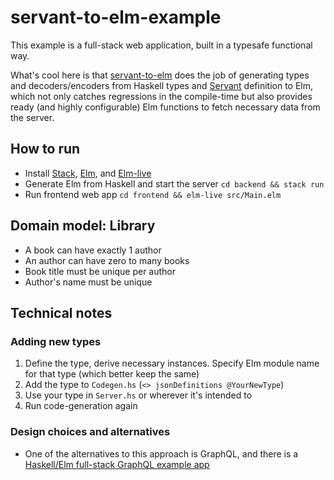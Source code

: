 # servant-to-elm-example

This example is a full-stack web application, built in a typesafe functional way.

What's cool here is that [servant-to-elm] does the job of generating types and decoders/encoders from Haskell types and [Servant] definition to Elm, which not only catches regressions in the compile-time but also provides ready (and highly configurable) Elm functions to fetch necessary data from the server.

## How to run

- Install [Stack], [Elm], and [Elm-live]
- Generate Elm from Haskell and start the server `cd backend && stack run`
- Run frontend web app `cd frontend && elm-live src/Main.elm`

## Domain model: Library

- A book can have exactly 1 author
- An author can have zero to many books
- Book title must be unique per author
- Author's name must be unique

## Technical notes

### Adding new types

1. Define the type, derive necessary instances. Specify Elm module name for that type (which better keep the same)
1. Add the type to `Codegen.hs` (`<> jsonDefinitions @YourNewType`)
1. Use your type in `Server.hs` or wherever it's intended to
1. Run code-generation again

### Design choices and alternatives

- One of the alternatives to this approach is GraphQL, and there is a [Haskell/Elm full-stack GraphQL example app](https://github.com/higherkindness/mu-graphql-example-elm)

[Stack]: https://docs.haskellstack.org/en/stable/README/#how-to-install 
[Elm]: https://guide.elm-lang.org/install/elm.html
[Elm-live]: https://www.elm-live.com/
[Servant]: https://www.servant.dev/
[servant-to-elm]: https://github.com/folq/servant-to-elm